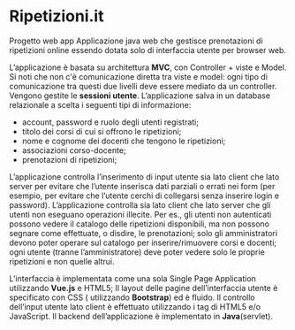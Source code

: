 # Ripetizioni.it 
Progetto web app
Applicazione java web che gestisce prenotazioni di ripetizioni online essendo dotata solo di interfaccia utente per browser web.

L’applicazione è basata su architettura **MVC**, con Controller + viste e Model. Si noti che non c'è comunicazione diretta tra viste e model: ogni tipo di comunicazione tra questi due livelli deve essere mediato da un controller.
Vengono gestite le **sessioni utente**.
L’applicazione salva in un database relazionale a scelta i seguenti tipi di informazione:
 - account, password e ruolo degli utenti registrati;
 - titolo dei corsi di cui si offrono le ripetizioni;
 - nome e cognome dei docenti che tengono le ripetizioni;
 - associazioni corso-docente;
 - prenotazioni di ripetizioni;

L’applicazione controlla l’inserimento di input utente sia lato client che lato server per evitare che l’utente inserisca dati parziali o errati nei form (per esempio, per evitare che l’utente cerchi di collegarsi senza inserire login e password).
L’applicazione controlla sia lato client che lato server che gli utenti non eseguano operazioni illecite. Per es., gli utenti non autenticati possono vedere il catalogo delle ripetizioni disponibili, ma non possono segnare come effettuate, o disdire, le prenotazioni; solo gli amministratori devono poter operare sul catalogo per inserire/rimuovere corsi e docenti; ogni utente (tranne l’amministratore) deve poter vedere solo le proprie ripetizioni e non quelle altrui.


L’interfaccia è implementata come una sola Single Page Application utilizzando **Vue.js** e HTML5; Il layout delle pagine dell’interfaccia utente è specificato con CSS ( utilizzando **Bootstrap**) ed è fluido.
Il controllo dell’input utente lato client è effettuato utilizzando i tag di HTML5 e/o JavaScript.
Il backend dell’applicazione è implementato in **Java**(servlet).

